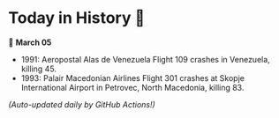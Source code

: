 # Today in History 📅

📅 **March 05**

- 1991: Aeropostal Alas de Venezuela Flight 109 crashes in Venezuela, killing 45.
- 1993: Palair Macedonian Airlines Flight 301 crashes at Skopje International Airport in Petrovec, North Macedonia, killing 83.

*(Auto-updated daily by GitHub Actions!)*
